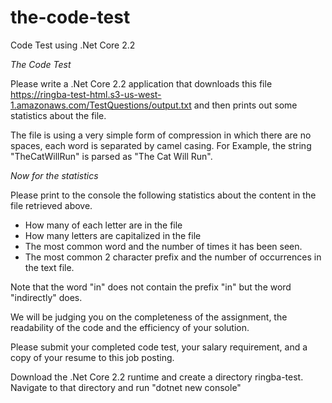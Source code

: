 # the-code-test
Code Test using .Net Core 2.2

*The Code Test*

Please write a .Net Core 2.2 application that downloads this file https://ringba-test-html.s3-us-west-1.amazonaws.com/TestQuestions/output.txt and then prints out some statistics about the file.

The file is using a very simple form of compression in which there are no spaces, each word is separated by camel casing. For Example, the string "TheCatWillRun" is parsed as "The Cat Will Run".

*Now for the statistics*

Please print to the console the following statistics about the content in the file retrieved above.

- How many of each letter are in the file
- How many letters are capitalized in the file
- The most common word and the number of times it has been seen.
- The most common 2 character prefix and the number of occurrences in the text file.

Note that the word "in" does not contain the prefix "in" but the word "indirectly" does.

We will be judging you on the completeness of the assignment, the readability of the code and the efficiency of your solution.

Please submit your completed code test, your salary requirement, and a copy of your resume to this job posting.

Download the .Net Core 2.2 runtime and create a directory ringba-test. Navigate to that directory and run "dotnet new console"
